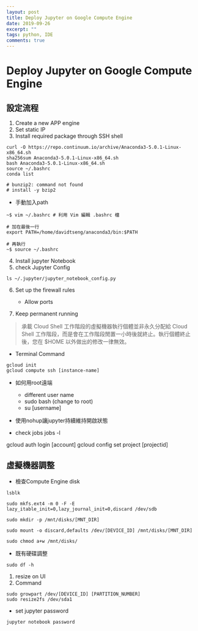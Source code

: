 ```yaml
---
layout: post
title: Deploy Jupyter on Google Compute Engine
date: 2019-09-26
excerpt: ""
tags: python, IDE
comments: true
---
```

# Deploy Jupyter on Google Compute Engine
## 設定流程
1. Create a new APP engine
2. Set static IP
3. Install required package through SSH shell
```python=
curl -O https://repo.continuum.io/archive/Anaconda3-5.0.1-Linux-x86_64.sh
sha256sum Anaconda3-5.0.1-Linux-x86_64.sh
bash Anaconda3-5.0.1-Linux-x86_64.sh
source ~/.bashrc
conda list

# bunzip2: command not found
# install -y bzip2
```
* 手動加入path
```python=
~$ vim ~/.bashrc # 利用 Vim 編輯 .bashrc 檔

# 加在最後一行
export PATH=/home/davidtseng/anaconda3/bin:$PATH

# 再執行
~$ source ~/.bashrc
```

4. Install jupyter Notebook
5. check Jupyter Config
```python=
ls ~/.jupyter/jupyter_notebook_config.py
```

6. Set up the firewall rules
    - Allow ports


7. Keep permanent running
> 承載 Cloud Shell 工作階段的虛擬機器執行個體並非永久分配給 Cloud Shell 工作階段，而是會在工作階段閒置一小時後就終止。執行個體終止後，您在 $HOME 以外做出的修改一律無效。

- Terminal Command
```   
gcloud init
gcloud compute ssh [instance-name]
```
- 如何用root遠端
    - different user name
    - sudo bash (change to root)
    - su [username]

- 使用nohup讓jupyter持續維持開啟狀態

- check jobs
jobs -l

gcloud auth login [account]
gcloud config set project [projectid]


## 虛擬機器調整
* 檢查Compute Engine disk
```
lsblk

sudo mkfs.ext4 -m 0 -F -E lazy_itable_init=0,lazy_journal_init=0,discard /dev/sdb

sudo mkdir -p /mnt/disks/[MNT_DIR]

sudo mount -o discard,defaults /dev/[DEVICE_ID] /mnt/disks/[MNT_DIR]

sudo chmod a+w /mnt/disks/
```
- 既有硬碟調整

```
sudo df -h
```

1. resize on UI
2. Command
```
sudo growpart /dev/[DEVICE_ID] [PARTITION_NUMBER]
sudo resize2fs /dev/sda1
```


* set jupyter password
```python=
jupyter notebook password
```